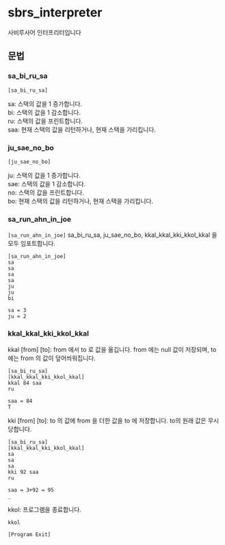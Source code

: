 # sbrs_interpreter
사비루사어 인터프리터입니다

## 문법

### sa_bi_ru_sa
`[sa_bi_ru_sa]`

sa: 스택의 값을 1 증가합니다. <br/>
bi: 스택의 값을 1 감소합니다.<br/>
ru: 스택의 값을 프린트합니다.<br/>
saa: 현재 스택의 값을 리턴하거나, 현재 스택을 가리킵니다.<br/>

### ju_sae_no_bo
`[ju_sae_no_bo]`

ju: 스택의 값을 1 증가합니다.<br/>
sae: 스택의 값을 1 감소합니다.<br/>
no: 스택의 값을 프린트합니다.<br/>
bo: 현재 스택의 값을 리턴하거나, 현재 스택을 가리킵니다.<br/>

### sa_run_ahn_in_joe
`[sa_run_ahn_in_joe]`
sa_bi_ru_sa, ju_sae_no_bo, kkal_kkal_kki_kkol_kkal 을 모두 임포트합니다.
```
[sa_run_ahn_in_joe]
sa
sa
sa
sa
ju
ju
bi

sa = 3
ju = 2
```

### kkal_kkal_kki_kkol_kkal
kkal [from] [to]: from 에서 to 로 값을 옮깁니다. from 에는 null 값이 저장되며, to 에는 from 의 값이 덮어씌워집니다.
```
[sa_bi_ru_sa]
[kkal_kkal_kki_kkol_kkal]
kkal 84 saa
ru

saa = 84
T
```
kki [from] [to]: to 의 값에 from 을 더한 값을 to 에 저장합니다. to의 원래 값은 무시당합니다.
```
[sa_bi_ru_sa]
[kkal_kkal_kki_kkol_kkal]
sa
sa
sa
kki 92 saa
ru

saa = 3+92 = 95
_
```
kkol: 프로그램을 종료합니다.
```
kkol

[Program Exit]
```
